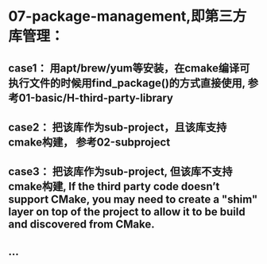# 07-package-management,即第三方库管理：  
## case1：  用apt/brew/yum等安装，在cmake编译可执行文件的时候用find_package()的方式直接使用, 参考01-basic/H-third-party-library

## case2： 把该库作为sub-project，且该库支持cmake构建， 参考02-subproject
## case3： 把该库作为sub-project, 但该库不支持cmake构建, If the third party code doesn’t support CMake, you may need to create a "shim" layer on top of the project to allow it to be build and discovered from CMake.

## ...